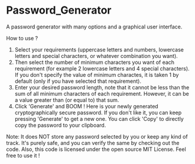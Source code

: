 # Password_Generator
A password generator with many options and a graphical user interface.

How to use ?

1. Select your requirements (uppercase letters and numbers, lowercase letters and special characters, or whatever combination you want).
2. Then select the number of minimum characters you want of each requirement (for example 2 lowercase letters and 4 special characters). If you don't specify the value of minimum    charactes, it is taken 1 by default (only if you have selected that requirement).
3. Enter your desired password length, note that it cannot be less than the sum of all minimum characters of each requirement. However, it can be a value greater than (or equal      to) that sum.
4. Click 'Generate' and BOOM ! Here is your newly generated cryptographically secure password. If you don't like it, you can keep pressing 'Generate' to get a new one. You can        click 'Copy' to directly copy the password to your clipboard.

Note: It does NOT store any password selected by you or keep any kind of track. It's purely safe, and you can verify the same by checking out the code. Also, this code is licensed under the open source MIT License. Feel free to use it !
